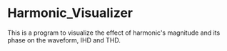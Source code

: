 # Harmonic_Visualizer
This is a program to visualize the effect of harmonic's magnitude and its phase on the waveform, IHD and THD.
